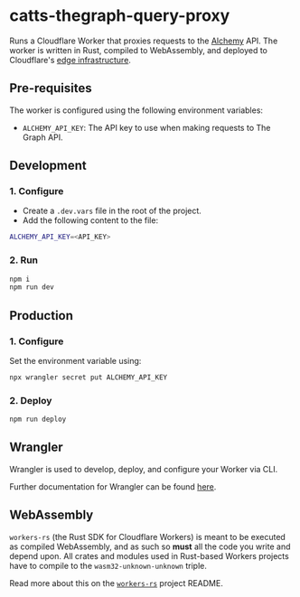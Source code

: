 # catts-thegraph-query-proxy

Runs a Cloudflare Worker that proxies requests to the [Alchemy](https://www.alchemy.com) API. The worker is written in Rust, compiled to WebAssembly, and deployed to Cloudflare's [edge infrastructure](https://www.cloudflare.com/network/).

## Pre-requisites

The worker is configured using the following environment variables:

- `ALCHEMY_API_KEY`: The API key to use when making requests to The Graph API.

## Development

### 1. Configure

- Create a `.dev.vars` file in the root of the project.
- Add the following content to the file:

```bash
ALCHEMY_API_KEY=<API_KEY>
```

### 2. Run

```bash
npm i
npm run dev
```

## Production

### 1. Configure

Set the environment variable using:

```bash
npx wrangler secret put ALCHEMY_API_KEY
```

### 2. Deploy

```bash
npm run deploy
```

## Wrangler

Wrangler is used to develop, deploy, and configure your Worker via CLI.

Further documentation for Wrangler can be found [here](https://developers.cloudflare.com/workers/tooling/wrangler).

## WebAssembly

`workers-rs` (the Rust SDK for Cloudflare Workers) is meant to be executed as compiled WebAssembly, and as such so **must** all the code you write and depend upon. All crates and modules used in Rust-based Workers projects have to compile to the `wasm32-unknown-unknown` triple.

Read more about this on the [`workers-rs`](https://github.com/cloudflare/workers-rs) project README.
